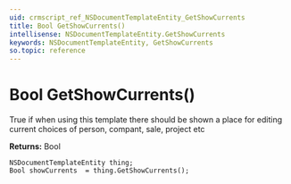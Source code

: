 ```yaml
---
uid: crmscript_ref_NSDocumentTemplateEntity_GetShowCurrents
title: Bool GetShowCurrents()
intellisense: NSDocumentTemplateEntity.GetShowCurrents
keywords: NSDocumentTemplateEntity, GetShowCurrents
so.topic: reference
---
```


# Bool GetShowCurrents()

True if when using this template there should be shown a place for editing current choices of person, compant, sale, project etc

**Returns:** Bool

```crmscript
NSDocumentTemplateEntity thing;
Bool showCurrents  = thing.GetShowCurrents();
```

